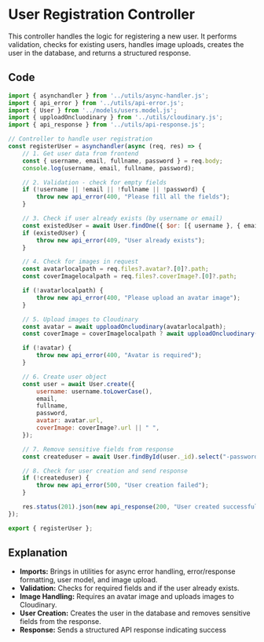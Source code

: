 # User Registration Controller

This controller handles the logic for registering a new user. It performs validation, checks for existing users, handles image uploads, creates the user in the database, and returns a structured response.

## Code

```js
import { asynchandler } from '../utils/async-handler.js';
import { api_error } from '../utils/api-error.js';
import { User } from '../models/users.model.js';
import { upploadOncluodinary } from '../utils/cloudinary.js';
import { api_response } from '../utils/api-response.js';

// Controller to handle user registration
const registerUser = asynchandler(async (req, res) => {
    // 1. Get user data from frontend
    const { username, email, fullname, password } = req.body;
    console.log(username, email, fullname, password);

    // 2. Validation - check for empty fields
    if (!username || !email || !fullname || !password) {
        throw new api_error(400, "Please fill all the fields");
    }

    // 3. Check if user already exists (by username or email)
    const existedUser = await User.findOne({ $or: [{ username }, { email }] });
    if (existedUser) {
        throw new api_error(409, "User already exists");
    }

    // 4. Check for images in request
    const avatarlocalpath = req.files?.avatar?.[0]?.path;
    const coverImagelocalpath = req.files?.coverImage?.[0]?.path;

    if (!avatarlocalpath) {
        throw new api_error(400, "Please upload an avatar image");
    }

    // 5. Upload images to Cloudinary
    const avatar = await upploadOncluodinary(avatarlocalpath);
    const coverImage = coverImagelocalpath ? await upploadOncluodinary(coverImagelocalpath) : null;

    if (!avatar) {
        throw new api_error(400, "Avatar is required");
    }

    // 6. Create user object
    const user = await User.create({
        username: username.toLowerCase(),
        email,
        fullname,
        password,
        avatar: avatar.url,
        coverImage: coverImage?.url || " ",
    });

    // 7. Remove sensitive fields from response
    const createduser = await User.findById(user._id).select("-password -refreshToken");

    // 8. Check for user creation and send response
    if (!createduser) {
        throw new api_error(500, "User creation failed");
    }

    res.status(201).json(new api_response(200, "User created successfully", createduser));
});

export { registerUser };
```

## Explanation

- **Imports:** Brings in utilities for async error handling, error/response formatting, user model, and image upload.
- **Validation:** Checks for required fields and if the user already exists.
- **Image Handling:** Requires an avatar image and uploads images to Cloudinary.
- **User Creation:** Creates the user in the database and removes sensitive fields from the response.
- **Response:** Sends a structured API response indicating success